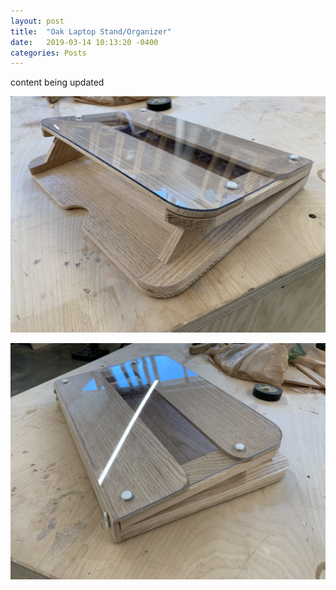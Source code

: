 ```yaml
---
layout: post
title:  "Oak Laptop Stand/Organizer"
date:   2019-03-14 10:13:20 -0400
categories: Posts
---
```

content being updated

![Image 1](/img/lstand_1.jpg)

![Image 2](/img/lstand_2.jpg)